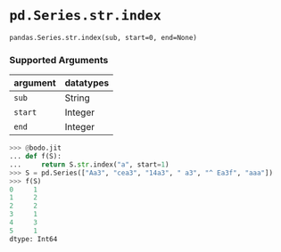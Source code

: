 # `pd.Series.str.index`

`pandas.Series.str.index(sub, start=0, end=None)`

### Supported Arguments

| argument                    | datatypes                            |
|-----------------------------|--------------------------------------|
| `sub`                       |    String                            |
| `start`                     |    Integer                           |
| `end`                       |    Integer                           |

``` py
>>> @bodo.jit
... def f(S):
...     return S.str.index("a", start=1)
>>> S = pd.Series(["Aa3", "cea3", "14a3", " a3", "^ Ea3f", "aaa"])
>>> f(S)
0     1
1     2
2     2
3     1
4     3
5     1
dtype: Int64
```

